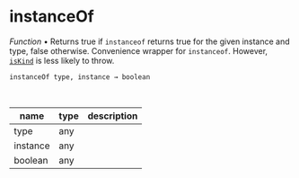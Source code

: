 # instanceOf

_Function_ &bull; Returns true if `instanceof` returns true for the given instance and type, false otherwise. Convenience wrapper for `instanceof`. However, [`isKind`](#iskind) is less likely to throw.

<pre><code>instanceOf type, instance &rarr; boolean</code></pre>
<br>

| name | type | description |
|------|------|-------------|
|type|any||
|instance|any||
|boolean|any||


